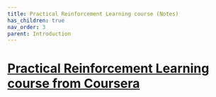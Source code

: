 ```yaml
---
title: Practical Reinforcement Learning course (Notes)
has_children: true
nav_order: 3
parent: Introduction
---
```


# [Practical Reinforcement Learning course from Coursera](https://www.coursera.org/learn/practical-rl)

